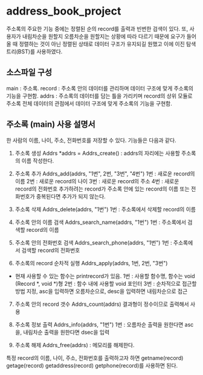 # address_book_project
주소록의 주요한 기능 중에는 정렬된 순의 record를 출력과 빈번한 검색이 있다. 
또, 사용자가 내림차순을 원할지 오름차순을 원할지는 상황에 따라 다르기 때문에 요구가 들어올 때 정렬하는 것이 아닌 정렬된 상태로 데이터 구조가 유지되길 원했고 이에 이진 탐색 트리(BST)를 사용하였다. 

## 소스파일 구성
main : 주소록.
record : 주소록 안의 데이터를 관리하며 데이터 구조에 맞게 주소록의 기능을 구현함.
addrs : 주소록의 데이터를 담는 틀을 가리키며 record의 상위 모듈로 주소록 전체 데이터의 관점에서 데이터 구조에 맞게 주소록의 기능을 구현함.

## 주소록 (main) 사용 설명서
한 사람의 이름, 나이, 주소, 전화번호를 저장할 수 있다.
기능들은 다음과 같다.

1) 주소록 생성
Addrs *addrs = Addrs_create() : addrs의 자리에는 사용할 주소록의 이름 작성한다.

2) 주소록 추가
Addrs_add(addrs, "1번", 2번, "3번", "4번")
1번 : 새로운 record의 이름
2번 : 새로운 record의 나이
3번 : 새로운 record의 주소
4번 : 새로운 record의 전화번호
추가하려는 record가 주소록 안에 있는 record의 이름
또는 전화번호가 중복된다면 추가가 되지 않는다.

3) 주소록 삭제
Addrs_delete(addrs, "1번")
1번 : 주소록에서 삭제할 record의 이름

5) 주소록 안의 이름 검색
Addrs_search_name(addrs, "1번")
1번 : 주소록에서 검색할 record의 이름

6) 주소록 안의 전화번호 검색
Addrs_search_phone(addrs, "1번")
1번 : 주소록에서 검색할 record의 전화번호

4) 주소록의 record 순차적 실행
Addrs_apply(addrs, 1번, 2번, "3번")
* 현재 사용할 수 있는 함수는 printrecord가 있음.
1번 : 사용할 함수명, 함수는 void (Record *, void *)형
2번 : 함수 내에 사용할 void 포인터
3번 : 순차적으로 접근할 방법 지정,
asc을 입력하면 오름차순으로,
desc을 입력하면 내림차순으로 접근

7) 주소록 안의 record 갯수
Addrs_count(addrs)
결과형이 정수이므로 출력해서 사용

8) 주소록 정보 출력
Addrs_info(addrs, "1번")
1번 : 오름차순 출력을 원한다면 asc을,
내림차순 출력을 원한다면 dsec을 입력

10) 주소록 해제
Addrs_free(addrs) : 메모리를 해제한다.

특정 record의 이름, 나이, 주소, 전화번호를 출력하고자 하면
getname(record) getage(record) getaddress(record) getphone(record)를 사용하면 된다.
